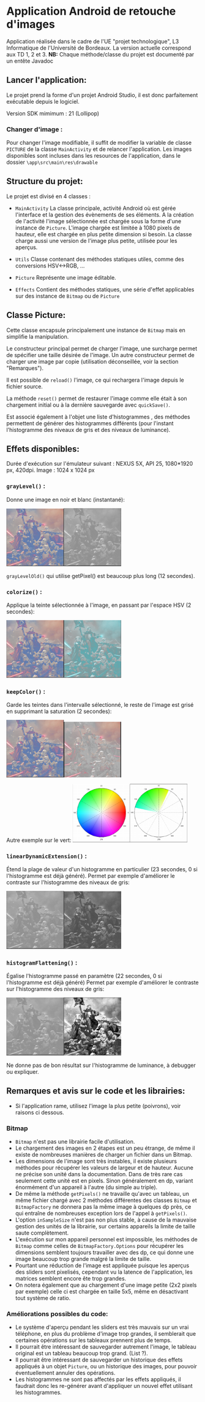 # Application Android de retouche d'images
Application réalisée dans le cadre de l'UE "projet technologique", L3 Informatique de l'Université de Bordeaux.
La version actuelle correspond aux TD 1, 2 et 3.
**NB:** Chaque méthode/classe du projet est documenté par un entête Javadoc

## Lancer l'application:
Le projet prend la forme d'un projet Android Studio, il est donc parfaitement exécutable depuis le logiciel.

Version SDK mimimum : 21 (Lollipop)

### Changer d'image :
Pour changer l'image modifiable, il suffit de modifier la variable de classe `PICTURE` de la classe `MainActivity` et de relancer l'application. Les images disponibles sont incluses dans les resources de l'application, dans le dossier `\app\src\main\res\drawable`


## Structure du projet:
Le projet est divisé en 4 classes :
* `MainActivity`
La classe principale, activité Android où est gérée l'interface et la gestion des évènements de ses éléments. A la création de l'activité l'image sélectionnée est chargée sous la forme d'une instance de `Picture`.
L'image chargée est limitée à 1080 pixels de hauteur, elle est chargée en plus petite dimension si besoin.
La classe charge aussi une version de l'image plus petite, utilisée pour les aperçus.

* `Utils`
Classe contenant des méthodes statiques utiles, comme des conversions HSV<->RGB, ...

* `Picture`
Représente une image éditable.

* `Effects`
Contient des méthodes statiques, une série d'effet applicables sur des instance de `Bitmap` ou de `Picture`

## Classe Picture:
Cette classe encapsule principalement une instance de `Bitmap` mais en simplifie la manipulation.

Le constructeur principal permet de charger l'image, une surcharge permet de spécifier une taille désirée de l'image. Un autre constructeur permet de charger une image par copie (utilisation déconseillée, voir la section "Remarques").

Il est possible de `reload()` l'image, ce qui rechargera l'image depuis le fichier source.

La méthode `reset()` permet de restaurer l'image comme elle était à son chargement initial ou à la dernière sauvegarde avec `quickSave()`.

Est associé également à l'objet une liste d'histogrammes , des méthodes permettent de générer des histogrammes différents (pour l'instant l'histogramme des niveaux de gris et des niveaux de luminance).

## Effets disponibles:
Durée d'exécution sur l'émulateur suivant : NEXUS 5X, API 25, 1080*1920 px, 420dpi. Image : 1024 x 1024 px

### `grayLevel()` :
Donne une image en noir et blanc (instantané):

<img src="readme_src/original.PNG" width="150"><img src="readme_src/gris.PNG" width="150">

`grayLevelOld()` qui utilise getPixel() est beaucoup plus long (12 secondes).

### `colorize()` :
Applique la teinte sélectionnée à l'image, en passant par l'espace HSV (2 secondes):

<img src="readme_src/original.PNG" width="150"><img src="readme_src/teinte.PNG" width="150">

### `keepColor()` :
Garde les teintes dans l'intervalle sélectionné, le reste de l'image est grisé en supprimant la saturation (2 secondes):

<img src="readme_src/original.PNG" width="150"><img src="readme_src/keep.PNG" width="150">

Autre exemple sur le vert:
<img src="readme_src/wheel.PNG" width="150"><img src="readme_src/wheel2.PNG" width="150">

### `linearDynamicExtension()` :
Étend la plage de valeur d'un histogramme en particulier (23 secondes, 0 si l'histogramme est déjà généré).
Permet par exemple d'améliorer le contraste sur l'histogramme des niveaux de gris:

<img src="readme_src/gris.PNG" width="150"><img src="readme_src/gris_contraste_lineaire.PNG" width="150">

### `histogramFlattening()` :
Égalise l'histogramme passé en paramètre (22 secondes, 0 si l'histogramme est déjà généré)
Permet par exemple d'améliorer le contraste sur l'histogramme des niveaux de gris:

<img src="readme_src/gris.PNG" width="150"><img src="readme_src/gris_flat.PNG" width="150">

Ne donne pas de bon résultat sur l'histogramme de luminance, à debugger ou expliquer.

## Remarques et avis sur le code et les librairies:
* Si l'application rame, utilisez l'image la plus petite (poivrons), voir raisons ci dessous.

### Bitmap 
* `Bitmap` n'est pas une librairie facile d'utilisation.
* Le chargement des images en 2 étapes est un peu étrange, de même il existe de nombreuses manières de charger un fichier dans un Bitmap.
* Les dimensions de l'image sont très instables, il existe plusieurs méthodes pour récupérer les valeurs de largeur et de hauteur. Aucune ne précise son unité dans la documentation. Dans de très rare cas seulement cette unité est en pixels. Sinon généralement en dp, variant énormément d'un appareil à l'autre (du simple au triple).
* De même la méthode `getPixels()` ne travaille qu'avec un tableau, un même fichier chargé avec 2 méthodes différentes des classes `Bitmap` et `BitmapFactory` ne donnera pas la même image à quelques dp près, ce qui entraîne de nombreuses exception lors de l'appel à `getPixels()`.
* L'option `inSampleSize` n'est pas non plus stable, à cause de la mauvaise gestion des unités de la librairie, sur certains appareils la limite de taille saute complètement.
* L'exécution sur mon appareil personnel est impossible, les méthodes de `Bitmap` comme celles de `BitmapFactory.Options` pour récupérer les dimensions semblent toujours travailler avec des dp, ce qui donne une image beaucoup trop grande malgré la limite de taille.
* Pourtant une réduction de l'image est appliquée puisque les aperçus des sliders sont pixelisés, cependant vu la latence de l'application, les matrices semblent encore ête trop grandes.
* On notera également que au chargement d'une image petite (2x2 pixels par exemple) celle ci est chargée en taille 5x5, même en désactivant tout système de ratio.

### Améliorations possibles du code:
* Le système d'aperçu pendant les sliders est très mauvais sur un vrai téléphone, en plus du problème d'image trop grandes, il semblerait que certaines opérations sur les tableaux prennent plus de temps.
* Il pourrait être intéressant de sauvegarder autrement l'image, le tableau original est un tableau beaucoup trop grand. (List ?).
* Il pourrait être intéressant de sauvegarder un historique des effets appliqués à un objet `Picture`, ou un historique des images, pour pouvoir éventuellement annuler des opérations.
* Les histogrammes ne sont pas affectés par les effets appliqués, il faudrait donc les re-générer avant d'appliquer un nouvel effet utilisant les histogrammes.

